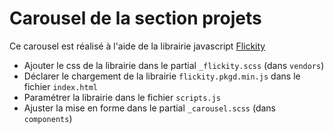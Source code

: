 # Carousel de la section projets

Ce carousel est réalisé à l'aide de la librairie javascript [Flickity](https://flickity.metafizzy.co/)

- Ajouter le css de la librairie dans le partial `_flickity.scss` (dans `vendors`)
- Déclarer le chargement de la librairie `flickity.pkgd.min.js` dans le fichier `index.html`
- Paramétrer la librairie dans le fichier `scripts.js`
- Ajuster la mise en forme dans le partial `_carousel.scss` (dans `components`)
